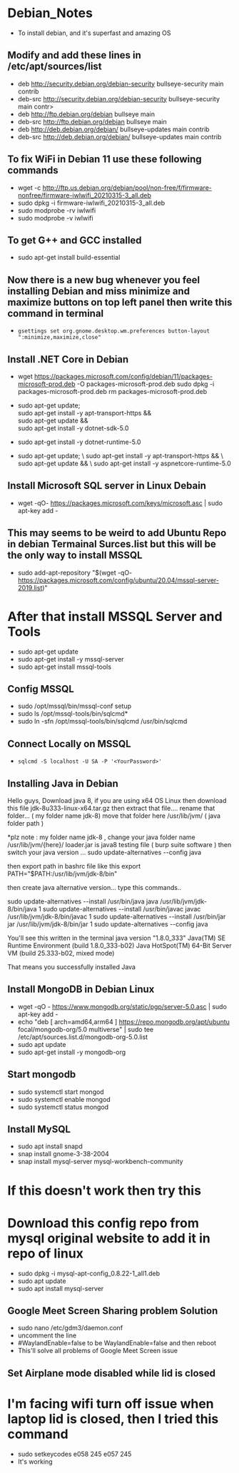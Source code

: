 # Debian_Notes
- To install debian, and it's superfast and amazing OS
## Modify and add these lines in /etc/apt/sources/list
- deb http://security.debian.org/debian-security bullseye-security main contrib
- deb-src http://security.debian.org/debian-security bullseye-security main contr>
- deb http://ftp.debian.org/debian bullseye main
- deb-src http://ftp.debian.org/debian bullseye main
- deb http://deb.debian.org/debian/ bullseye-updates main contrib
- deb-src http://deb.debian.org/debian/ bullseye-updates main contrib
## To fix WiFi in Debian 11 use these following commands
- wget -c http://ftp.us.debian.org/debian/pool/non-free/f/firmware-nonfree/firmware-iwlwifi_20210315-3_all.deb
- sudo dpkg -i firmware-iwlwifi_20210315-3_all.deb
- sudo modprobe -rv iwlwifi
- sudo modprobe -v iwlwifi
## To get G++ and GCC installed 
- sudo apt-get install build-essential

## Now there is a new bug whenever you feel installing Debian and miss minimize and maximize buttons on top left panel then write this command in terminal
- `gsettings set org.gnome.desktop.wm.preferences button-layout ":minimize,maximize,close"`

## Install .NET Core in Debian
- wget https://packages.microsoft.com/config/debian/11/packages-microsoft-prod.deb -O packages-microsoft-prod.deb
sudo dpkg -i packages-microsoft-prod.deb
rm packages-microsoft-prod.deb

- sudo apt-get update; \
  sudo apt-get install -y apt-transport-https && \
  sudo apt-get update && \
  sudo apt-get install -y dotnet-sdk-5.0
- sudo apt-get install -y dotnet-runtime-5.0

- sudo apt-get update; \ sudo apt-get install -y apt-transport-https && \ sudo apt-get update && \ sudo apt-get install -y aspnetcore-runtime-5.0

## Install Microsoft SQL server in Linux Debain
- wget -qO- https://packages.microsoft.com/keys/microsoft.asc | sudo apt-key add -
## This may seems to be weird to add Ubuntu Repo in debian Termainal Surces.list but this will be the only way to install MSSQL 
- sudo add-apt-repository "$(wget -qO- https://packages.microsoft.com/config/ubuntu/20.04/mssql-server-2019.list)"
# After that install MSSQL Server and Tools
- sudo apt-get update
- sudo apt-get install -y mssql-server
- sudo apt-get install mssql-tools
## Config MSSQL
- sudo /opt/mssql/bin/mssql-conf setup
- sudo ls /opt/mssql-tools/bin/sqlcmd*
- sudo ln -sfn /opt/mssql-tools/bin/sqlcmd /usr/bin/sqlcmd

## Connect Locally on MSSQL
- `sqlcmd -S localhost -U SA -P '<YourPassword>'`

## Installing Java in Debian 

Hello guys,  Download java 8, if you are using x64 OS Linux then download this file jdk-8u333-linux-x64.tar.gz 
then extract that file.... 
rename that folder... ( my folder name jdk-8)
move that folder here  /usr/lib/jvm/      ( java folder path )

*plz note :  my folder name jdk-8 , change your java folder name  /usr/lib/jvm/{here}/
loader.jar  is java8 testing file ( burp suite software )
then  switch your java version ... 
sudo update-alternatives --config java

then export path in bashrc file like this
export PATH="$PATH:/usr/lib/jvm/jdk-8/bin"

then create  java alternative version... type this commands..

sudo update-alternatives --install /usr/bin/java java /usr/lib/jvm/jdk-8/bin/java 1
sudo update-alternatives --install /usr/bin/javac javac /usr/lib/jvm/jdk-8/bin/javac 1
sudo update-alternatives --install /usr/bin/jar jar /usr/lib/jvm/jdk-8/bin/jar 1
sudo update-alternatives --config java

You'll see this written in the terminal
java version "1.8.0_333"
Java(TM) SE Runtime Environment (build 1.8.0_333-b02)
Java HotSpot(TM) 64-Bit Server VM (build 25.333-b02, mixed mode)

That means you successfully installed Java

## Install MongoDB in Debian Linux

- wget -qO - https://www.mongodb.org/static/pgp/server-5.0.asc | sudo apt-key add -
- echo "deb [ arch=amd64,arm64 ] https://repo.mongodb.org/apt/ubuntu focal/mongodb-org/5.0 multiverse" | sudo tee /etc/apt/sources.list.d/mongodb-org-5.0.list
- sudo apt update
- sudo apt-get install -y mongodb-org
## Start mongodb
- sudo systemctl start mongod
- sudo systemctl enable mongod
- sudo systemctl status mongod

## Install MySQL
- sudo apt install snapd
- snap install gnome-3-38-2004
- snap install mysql-server mysql-workbench-community

# If this doesn't work then try this
# Download this config repo from mysql original website to add it in repo of linux
- sudo dpkg -i mysql-apt-config_0.8.22-1_all1.deb
- sudo apt update
- sudo apt install mysql-server

## Google Meet Screen Sharing problem Solution
- sudo nano /etc/gdm3/daemon.conf
- uncomment the line
- #WaylandEnable=false to be WaylandEnable=false and then reboot
- This'll solve all problems of Google Meet Screen issue

## Set Airplane mode disabled while lid is closed
# I'm facing wifi turn off issue when laptop lid is closed, then I tried this command
- sudo setkeycodes e058 245 e057 245
- It's working